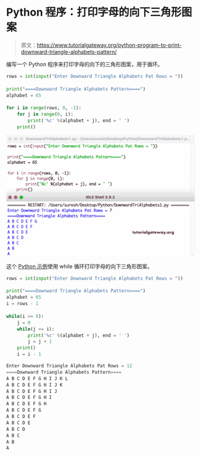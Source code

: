 # Python 程序：打印字母的向下三角形图案

> 原文：<https://www.tutorialgateway.org/python-program-to-print-downward-triangle-alphabets-pattern/>

编写一个 Python 程序来打印字母的向下的三角形图案，用于循环。

```py
rows = int(input("Enter Downward Triangle Alphabets Pat Rows = "))

print("====Downward Triangle Alphabets Pattern====")
alphabet = 65

for i in range(rows, 0, -1):
    for j in range(0, i):
        print('%c' %(alphabet + j), end = ' ')
    print()
```

![Python Program to Print Downward Triangle Alphabets Pattern](img/1c7fa17df2f5bc3cdb286541a37ce8d6.png)

这个 [Python 示例](https://www.tutorialgateway.org/python-programming-examples/)使用 while 循环打印字母的向下三角形图案。

```py
rows = int(input("Enter Downward Triangle Alphabets Pat Rows = "))

print("====Downward Triangle Alphabets Pattern====")
alphabet = 65
i = rows - 1

while(i >= 0):
    j = 0
    while(j <= i):
        print('%c' %(alphabet + j), end = ' ')
        j = j + 1
    print()
    i = i - 1
```

```py
Enter Downward Triangle Alphabets Pat Rows = 12
====Downward Triangle Alphabets Pattern====
A B C D E F G H I J K L 
A B C D E F G H I J K 
A B C D E F G H I J 
A B C D E F G H I 
A B C D E F G H 
A B C D E F G 
A B C D E F 
A B C D E 
A B C D 
A B C 
A B 
A
```